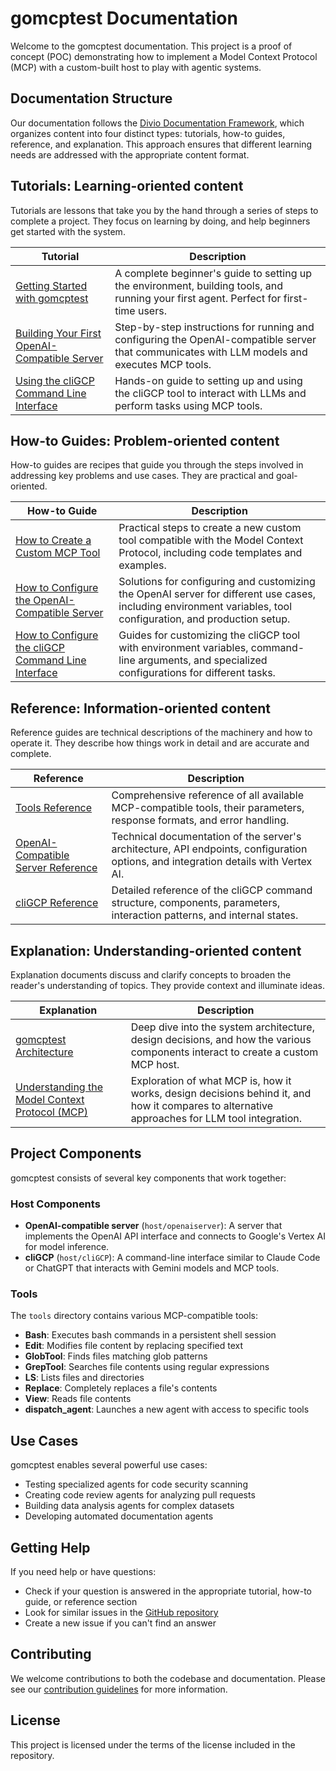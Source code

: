 # gomcptest Documentation

Welcome to the gomcptest documentation. This project is a proof of concept (POC) demonstrating how to implement a Model Context Protocol (MCP) with a custom-built host to play with agentic systems.

## Documentation Structure

Our documentation follows the [Divio Documentation Framework](https://documentation.divio.com/), which organizes content into four distinct types: tutorials, how-to guides, reference, and explanation. This approach ensures that different learning needs are addressed with the appropriate content format.

## Tutorials: Learning-oriented content

Tutorials are lessons that take you by the hand through a series of steps to complete a project. They focus on learning by doing, and help beginners get started with the system.

| Tutorial | Description |
|----------|-------------|
| [Getting Started with gomcptest](tutorials/getting_started.md) | A complete beginner's guide to setting up the environment, building tools, and running your first agent. Perfect for first-time users. |
| [Building Your First OpenAI-Compatible Server](tutorials/openaiserver_tutorial.md) | Step-by-step instructions for running and configuring the OpenAI-compatible server that communicates with LLM models and executes MCP tools. |
| [Using the cliGCP Command Line Interface](tutorials/cligcp_tutorial.md) | Hands-on guide to setting up and using the cliGCP tool to interact with LLMs and perform tasks using MCP tools. |

## How-to Guides: Problem-oriented content

How-to guides are recipes that guide you through the steps involved in addressing key problems and use cases. They are practical and goal-oriented.

| How-to Guide | Description |
|--------------|-------------|
| [How to Create a Custom MCP Tool](how-to/create_custom_tool.md) | Practical steps to create a new custom tool compatible with the Model Context Protocol, including code templates and examples. |
| [How to Configure the OpenAI-Compatible Server](how-to/configure_openaiserver.md) | Solutions for configuring and customizing the OpenAI server for different use cases, including environment variables, tool configuration, and production setup. |
| [How to Configure the cliGCP Command Line Interface](how-to/configure_cligcp.md) | Guides for customizing the cliGCP tool with environment variables, command-line arguments, and specialized configurations for different tasks. |

## Reference: Information-oriented content

Reference guides are technical descriptions of the machinery and how to operate it. They describe how things work in detail and are accurate and complete.

| Reference | Description |
|-----------|-------------|
| [Tools Reference](reference/tools.md) | Comprehensive reference of all available MCP-compatible tools, their parameters, response formats, and error handling. |
| [OpenAI-Compatible Server Reference](reference/openaiserver.md) | Technical documentation of the server's architecture, API endpoints, configuration options, and integration details with Vertex AI. |
| [cliGCP Reference](reference/cligcp.md) | Detailed reference of the cliGCP command structure, components, parameters, interaction patterns, and internal states. |

## Explanation: Understanding-oriented content

Explanation documents discuss and clarify concepts to broaden the reader's understanding of topics. They provide context and illuminate ideas.

| Explanation | Description |
|-------------|-------------|
| [gomcptest Architecture](explanation/architecture.md) | Deep dive into the system architecture, design decisions, and how the various components interact to create a custom MCP host. |
| [Understanding the Model Context Protocol (MCP)](explanation/mcp_protocol.md) | Exploration of what MCP is, how it works, design decisions behind it, and how it compares to alternative approaches for LLM tool integration. |

## Project Components

gomcptest consists of several key components that work together:

### Host Components

- **OpenAI-compatible server** (`host/openaiserver`): A server that implements the OpenAI API interface and connects to Google's Vertex AI for model inference.
- **cliGCP** (`host/cliGCP`): A command-line interface similar to Claude Code or ChatGPT that interacts with Gemini models and MCP tools.

### Tools

The `tools` directory contains various MCP-compatible tools:

- **Bash**: Executes bash commands in a persistent shell session
- **Edit**: Modifies file content by replacing specified text
- **GlobTool**: Finds files matching glob patterns
- **GrepTool**: Searches file contents using regular expressions
- **LS**: Lists files and directories
- **Replace**: Completely replaces a file's contents
- **View**: Reads file contents
- **dispatch_agent**: Launches a new agent with access to specific tools

## Use Cases

gomcptest enables several powerful use cases:

- Testing specialized agents for code security scanning
- Creating code review agents for analyzing pull requests
- Building data analysis agents for complex datasets
- Developing automated documentation agents

## Getting Help

If you need help or have questions:

- Check if your question is answered in the appropriate tutorial, how-to guide, or reference section
- Look for similar issues in the [GitHub repository](https://github.com/owulveryck/gomcptest/issues)
- Create a new issue if you can't find an answer

## Contributing

We welcome contributions to both the codebase and documentation. Please see our [contribution guidelines](https://github.com/owulveryck/gomcptest) for more information.

## License

This project is licensed under the terms of the license included in the repository.